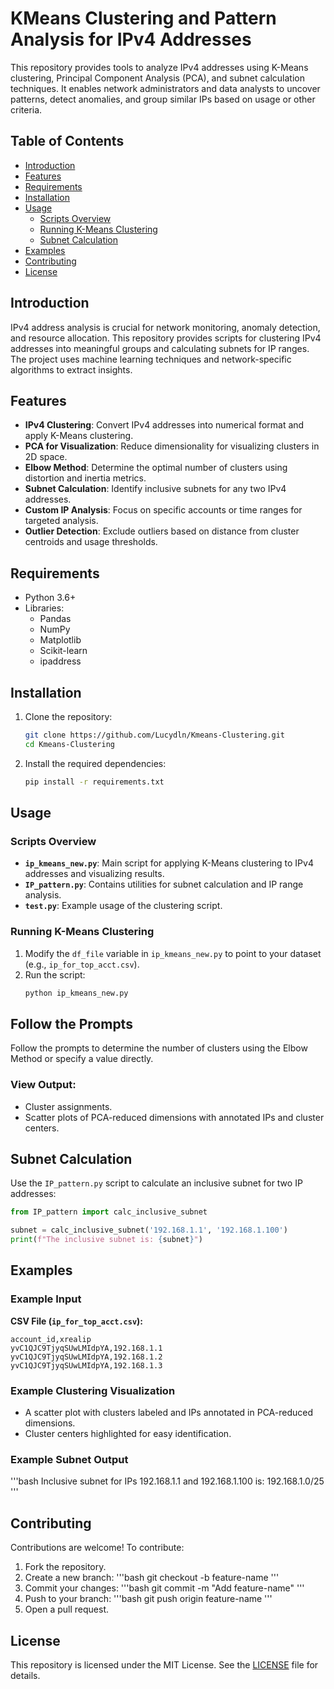 # KMeans Clustering and Pattern Analysis for IPv4 Addresses

This repository provides tools to analyze IPv4 addresses using K-Means clustering, Principal Component Analysis (PCA), and subnet calculation techniques. It enables network administrators and data analysts to uncover patterns, detect anomalies, and group similar IPs based on usage or other criteria.

## Table of Contents
- [Introduction](#introduction)
- [Features](#features)
- [Requirements](#requirements)
- [Installation](#installation)
- [Usage](#usage)
  - [Scripts Overview](#scripts-overview)
  - [Running K-Means Clustering](#running-k-means-clustering)
  - [Subnet Calculation](#subnet-calculation)
- [Examples](#examples)
- [Contributing](#contributing)
- [License](#license)

## Introduction

IPv4 address analysis is crucial for network monitoring, anomaly detection, and resource allocation. This repository provides scripts for clustering IPv4 addresses into meaningful groups and calculating subnets for IP ranges. The project uses machine learning techniques and network-specific algorithms to extract insights.

## Features

- **IPv4 Clustering**: Convert IPv4 addresses into numerical format and apply K-Means clustering.
- **PCA for Visualization**: Reduce dimensionality for visualizing clusters in 2D space.
- **Elbow Method**: Determine the optimal number of clusters using distortion and inertia metrics.
- **Subnet Calculation**: Identify inclusive subnets for any two IPv4 addresses.
- **Custom IP Analysis**: Focus on specific accounts or time ranges for targeted analysis.
- **Outlier Detection**: Exclude outliers based on distance from cluster centroids and usage thresholds.

## Requirements

- Python 3.6+
- Libraries:
  - Pandas
  - NumPy
  - Matplotlib
  - Scikit-learn
  - ipaddress

## Installation

1. Clone the repository:
   ```bash
   git clone https://github.com/Lucydln/Kmeans-Clustering.git
   cd Kmeans-Clustering
   ```
2. Install the required dependencies:
   ```bash
   pip install -r requirements.txt
   ```
## Usage

### Scripts Overview

- **`ip_kmeans_new.py`**: Main script for applying K-Means clustering to IPv4 addresses and visualizing results.
- **`IP_pattern.py`**: Contains utilities for subnet calculation and IP range analysis.
- **`test.py`**: Example usage of the clustering script.

### Running K-Means Clustering

1. Modify the `df_file` variable in `ip_kmeans_new.py` to point to your dataset (e.g., `ip_for_top_acct.csv`).
2. Run the script:
   ```bash
   python ip_kmeans_new.py
   ```

## Follow the Prompts

Follow the prompts to determine the number of clusters using the Elbow Method or specify a value directly.

### View Output:

- Cluster assignments.
- Scatter plots of PCA-reduced dimensions with annotated IPs and cluster centers.

## Subnet Calculation

Use the `IP_pattern.py` script to calculate an inclusive subnet for two IP addresses:
```python
from IP_pattern import calc_inclusive_subnet

subnet = calc_inclusive_subnet('192.168.1.1', '192.168.1.100')
print(f"The inclusive subnet is: {subnet}")
```

## Examples

### Example Input

**CSV File (`ip_for_top_acct.csv`):**
```csv
account_id,xrealip
yvC1QJC9TjyqSUwLMIdpYA,192.168.1.1
yvC1QJC9TjyqSUwLMIdpYA,192.168.1.2
yvC1QJC9TjyqSUwLMIdpYA,192.168.1.3
```
### Example Clustering Visualization

- A scatter plot with clusters labeled and IPs annotated in PCA-reduced dimensions.
- Cluster centers highlighted for easy identification.

### Example Subnet Output

'''bash
Inclusive subnet for IPs 192.168.1.1 and 192.168.1.100 is: 192.168.1.0/25
'''

## Contributing

Contributions are welcome! To contribute:

1. Fork the repository.
2. Create a new branch:
   '''bash
   git checkout -b feature-name
   '''
3. Commit your changes:
   '''bash
   git commit -m "Add feature-name"
   '''
4. Push to your branch:
   '''bash
   git push origin feature-name
   '''
5. Open a pull request.

## License

This repository is licensed under the MIT License. See the [LICENSE](LICENSE) file for details.



   
